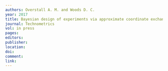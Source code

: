 ```yaml
---
authors: Overstall A. M. and Woods D. C. 
year: 2017 
title: Bayesian design of experiments via approximate coordinate exchange 
journal: Technometrics 
vol: in press 
pages: 
editors: 
publisher: 
location: 
doi: 
comment: 
link: 
---
```

 
